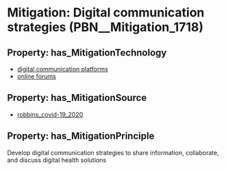 # Mitigation: __Digital communication strategies__ (PBN__Mitigation_1718)

## Property: has_MitigationTechnology

* [digital communication platforms](../Technology/PBN__Technology_897)
* [online forums](../Technology/PBN__Technology_4028)

## Property: has_MitigationSource

* [robbins_covid-19_2020](../Article/PBN__Article_93)

## Property: has_MitigationPrinciple

Develop digital communication strategies to share information, collaborate, and discuss digital health solutions

